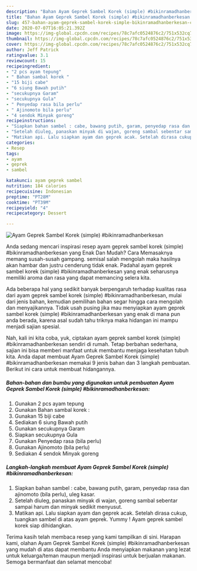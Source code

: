 ```yaml
---
description: "Bahan Ayam Geprek Sambel Korek (simple) #bikinramadhanberkesan | Cara Bikin Ayam Geprek Sambel Korek (simple) #bikinramadhanberkesan Yang Enak Banget"
title: "Bahan Ayam Geprek Sambel Korek (simple) #bikinramadhanberkesan | Cara Bikin Ayam Geprek Sambel Korek (simple) #bikinramadhanberkesan Yang Enak Banget"
slug: 457-bahan-ayam-geprek-sambel-korek-simple-bikinramadhanberkesan-cara-bikin-ayam-geprek-sambel-korek-simple-bikinramadhanberkesan-yang-enak-banget
date: 2020-07-07T16:05:21.392Z
image: https://img-global.cpcdn.com/recipes/78c7afc0524876c2/751x532cq70/ayam-geprek-sambel-korek-simple-bikinramadhanberkesan-foto-resep-utama.jpg
thumbnail: https://img-global.cpcdn.com/recipes/78c7afc0524876c2/751x532cq70/ayam-geprek-sambel-korek-simple-bikinramadhanberkesan-foto-resep-utama.jpg
cover: https://img-global.cpcdn.com/recipes/78c7afc0524876c2/751x532cq70/ayam-geprek-sambel-korek-simple-bikinramadhanberkesan-foto-resep-utama.jpg
author: Jeff Patrick
ratingvalue: 3.1
reviewcount: 15
recipeingredient:
- "2 pcs ayam tepung"
- " Bahan sambal korek "
- "15 biji cabe"
- "6 siung Bawah putih"
- "secukupnya Garam"
- "secukupnya Gula"
- " Penyedap rasa bila perlu"
- " Ajinomoto bila perlu"
- "4 sendok Minyak goreng"
recipeinstructions:
- "Siapkan bahan sambel : cabe, bawang putih, garam, penyedap rasa dan ajinomoto (bila perlu), uleg kasar."
- "Setelah diuleg, panaskan minyak di wajan, goreng sambal sebentar sampai harum dan minyak sedikit menyusut."
- "Matikan api. Lalu siapkan ayam dan geprek acak. Setelah dirasa cukup, tuangkan sambel di atas ayam geprek. Yummy ! Ayam geprek sambel korek siap dihidangkan."
categories:
- Resep
tags:
- ayam
- geprek
- sambel

katakunci: ayam geprek sambel 
nutrition: 184 calories
recipecuisine: Indonesian
preptime: "PT28M"
cooktime: "PT39M"
recipeyield: "4"
recipecategory: Dessert

---
```



![Ayam Geprek Sambel Korek (simple) #bikinramadhanberkesan](https://img-global.cpcdn.com/recipes/78c7afc0524876c2/751x532cq70/ayam-geprek-sambel-korek-simple-bikinramadhanberkesan-foto-resep-utama.jpg)

Anda sedang mencari inspirasi resep ayam geprek sambel korek (simple) #bikinramadhanberkesan yang Enak Dan Mudah? Cara Memasaknya memang susah-susah gampang. semisal salah mengolah maka hasilnya akan hambar dan justru cenderung tidak enak. Padahal ayam geprek sambel korek (simple) #bikinramadhanberkesan yang enak seharusnya memiliki aroma dan rasa yang dapat memancing selera kita.



Ada beberapa hal yang sedikit banyak berpengaruh terhadap kualitas rasa dari ayam geprek sambel korek (simple) #bikinramadhanberkesan, mulai dari jenis bahan, kemudian pemilihan bahan segar hingga cara mengolah dan menyajikannya. Tidak usah pusing jika mau menyiapkan ayam geprek sambel korek (simple) #bikinramadhanberkesan yang enak di mana pun anda berada, karena asal sudah tahu triknya maka hidangan ini mampu menjadi sajian spesial.


Nah, kali ini kita coba, yuk, ciptakan ayam geprek sambel korek (simple) #bikinramadhanberkesan sendiri di rumah. Tetap berbahan sederhana, sajian ini bisa memberi manfaat untuk membantu menjaga kesehatan tubuh kita. Anda dapat membuat Ayam Geprek Sambel Korek (simple) #bikinramadhanberkesan memakai 9 jenis bahan dan 3 langkah pembuatan. Berikut ini cara untuk membuat hidangannya.

<!--inarticleads1-->

##### Bahan-bahan dan bumbu yang digunakan untuk pembuatan Ayam Geprek Sambel Korek (simple) #bikinramadhanberkesan:

1. Gunakan 2 pcs ayam tepung
1. Gunakan  Bahan sambal korek :
1. Gunakan 15 biji cabe
1. Sediakan 6 siung Bawah putih
1. Gunakan secukupnya Garam
1. Siapkan secukupnya Gula
1. Gunakan  Penyedap rasa (bila perlu)
1. Gunakan  Ajinomoto (bila perlu)
1. Sediakan 4 sendok Minyak goreng




<!--inarticleads2-->

##### Langkah-langkah membuat Ayam Geprek Sambel Korek (simple) #bikinramadhanberkesan:

1. Siapkan bahan sambel : cabe, bawang putih, garam, penyedap rasa dan ajinomoto (bila perlu), uleg kasar.
1. Setelah diuleg, panaskan minyak di wajan, goreng sambal sebentar sampai harum dan minyak sedikit menyusut.
1. Matikan api. Lalu siapkan ayam dan geprek acak. Setelah dirasa cukup, tuangkan sambel di atas ayam geprek. Yummy ! Ayam geprek sambel korek siap dihidangkan.




Terima kasih telah membaca resep yang kami tampilkan di sini. Harapan kami, olahan Ayam Geprek Sambel Korek (simple) #bikinramadhanberkesan yang mudah di atas dapat membantu Anda menyiapkan makanan yang lezat untuk keluarga/teman maupun menjadi inspirasi untuk berjualan makanan. Semoga bermanfaat dan selamat mencoba!
